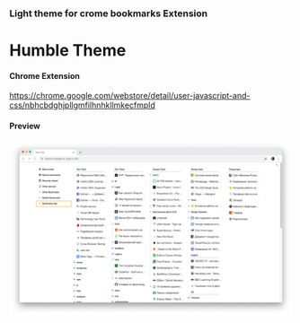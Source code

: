 ### Light theme for crome bookmarks Extension 
# Humble Theme


#### Chrome Extension
https://chrome.google.com/webstore/detail/user-javascript-and-css/nbhcbdghjpllgmfilhnhkllmkecfmpld

#### Preview
 <img src="preview.png" alt="selected code" title="select code" style="max-width:100%; margin-top:10px; margin-bottom:60px; display:block">

